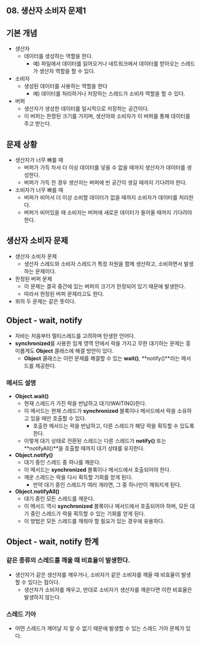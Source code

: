 ## 08. 생산자 소비자 문제1

## 기본 개념
- 생산자
  - 데이터를 생성하는 역할을 한다.
    - 예) 파일에서 데이터를 읽어오거나 네트워크에서 데이터를 받아오는 스레드가 생산자 역할을 할 수 있다.
- 소비자
  - 생성된 데이터를 사용하는 역할을 한다
    - 예) 데이터를 처리하거나 저장하는 스레드가 소비자 역할을 할 수 있다.
- 버퍼
  - 생산자가 생성한 데이터를 일시적으로 저장하는 공간이다.
  - 이 버퍼는 한정된 크기를 가지며, 생산자와 소비자가 이 버퍼를 통해 데이터를 주고 받는다.


## 문제 상황
- 생산자가 너무 빠를 때
  - 버퍼가 가득 차서 더 이상 데이터를 넣을 수 없을 때까지 생산자가 데이터를 생성한다.
  - 버퍼가 가득 찬 경우 생산자는 버퍼에 빈 공간이 생길 때까지 기다려야 한다.
- 소비자가 너무 빠를 때
  - 버퍼가 비어서 더 이상 소비할 데이터가 없을 때까지 소비자가 데이터를 처리한다.
  - 버퍼가 비어있을 때 소비자는 버퍼에 새로운 데이터가 들어올 때까지 기다려야 한다.


## 생산자 소비자 문제
- 생산자 소비자 문제
  - 생산자 스레드와 소비자 스레드가 특정 자원을 함께 생산하고, 소비하면서 발생하는 문제이다.
- 한정된 버퍼 문제
  - 이 문제는 결국 중간에 있는 버퍼의 크기가 한정되어 있기 때문에 발생한다.
  - 따라서 한정된 버퍼 문제라고도 한다.
- 위의 두 문제는 같은 뜻이다.


## Object - wait, notify
- 자바는 처음부터 멀티스레드를 고려하며 탄생한 언어다.
- **synchronized**를 사용한 임계 영역 안에서 락을 가지고 무한 대기하는 문제는 흥미롭게도 **Object** 클래스에 해결 방안이 있다.
  - **Object** 클래스는 이런 문제를 해결할 수 있는 **wait()**, **notify()**라는 메서드를 제공한다.


### 메서드 설명
- **Object.wait()**
  - 현재 스레드가 가진 락을 반납하고 대기(WAITING)한다.
  - 이 메서드는 현재 스레드가 **synchronized** 블록이나 메서드에서 락을 소유하고 있을 때만 호출할 수 있다.
    - 호출한 메서드는 락을 반납하고, 다른 스레드가 해당 락을 획득할 수 있도록 한다.
  - 이렇게 대기 상태로 전환된 스레드는 다른 스레드가 **notify()** 또는 **notifyAll()**을 호출할 때까지 대기 상태를 유지한다.
- **Object.notify()**
  - 대기 중인 스레드 중 하나를 깨운다.
  - 이 메서드는 **synchronized** 블록이나 메서드에서 호출되어야 한다.
  - 깨운 스레드는 락을 다시 획득할 기회를 얻게 된다.
    - 만약 대기 중인 스레드가 여러 개라면, 그 중 하나만이 깨워지게 된다.
- **Object.notifyAll()**
  - 대기 중인 모든 스레드를 깨운다.
  - 이 메서드 역시 **synchronized** 블록이나 메서드에서 호출되어야 하며, 모든 대기 중인 스레드가 락을 획득할 수 있는 기회를 얻게 된다.
  - 이 방법은 모든 스레드를 깨워야 할 필요가 있는 경우에 유용하다.


## Object - wait, notify 한계
### 같은 종류의 스레드를 깨울 때 비효율이 발생한다.
- 생산자가 같은 생산자를 깨우거나, 소비자가 같은 소비자를 깨울 때 비효율이 발생할 수 있다는 점이다.
  - 생산자가 소비자를 깨우고, 반대로 소비자가 생산자를 깨운다면 이런 비효율은 발생하지 않는다.


### 스레드 기아
- 어떤 스레드가 깨어날 지 알 수 없기 때문에 발생할 수 있는 스레드 기아 문제가 있다.